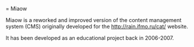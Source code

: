 = Miaow

Miaow is a reworked and improved version of the content management system (CMS) originally developed
for the http://rain.ifmo.ru/cat/ website.

It has been developed as an educational project back in 2006-2007.
